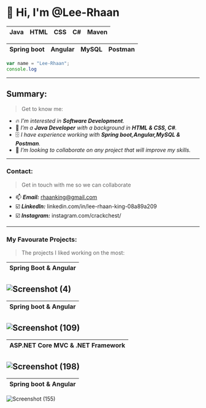 # 👋 Hi, I'm @Lee-Rhaan
|Java|HTML|CSS|C#|Maven|
|---|---|---|---|---|

|Spring boot|Angular|MySQL|Postman|
|---|---|---|---|

```javascript
var name = "Lee-Rhaan";
console.log

```
---
## Summary:
>Get to know me:
- 🔥 _I’m interested in **Software Development**._
- 🌱 _I’m a **Java Developer** with a background in **HTML & CSS, C#**._
- 🗄 _I have experience working with **Spring boot,Angular,MySQL & Postman**._
- 💞️ _I’m looking to collaborate on any project that will improve my skills._
---
### Contact:
>Get in touch with me so we can collaborate
- 📫 _**Email:**_ rhaanking@gmail.com
- ☑️ _**LinkedIn:**_ linkedin.com/in/lee-rhaan-king-08a89a209
- ☑️ _**Instagram:**_ instagram.com/crackchest/
---
### My Favourate Projects:
>The projects I liked working on the most:

|Spring Boot & Angular|
|---|

![Screenshot (4)](https://user-images.githubusercontent.com/81378094/136539344-5bc1d13a-4c52-477b-ace1-e143c0f341f4.png)
---

|Spring boot & Angular|
|---|

![Screenshot (109)](https://user-images.githubusercontent.com/81378094/118378001-fc8f3200-b5d0-11eb-9719-3816f2bc80a0.png)
---

|ASP.NET Core MVC & .NET Framework|
|---|

![Screenshot (198)](https://user-images.githubusercontent.com/81378094/127919308-a9de17c6-4cbf-4b96-b8d8-287fd66cb00b.png)
---

|Spring boot & Angular|
|---|

![Screenshot (155)](https://user-images.githubusercontent.com/81378094/123544672-a6c3b300-d754-11eb-83df-64af0e679a32.png)

<!---
Lee-Rhaan/Lee-Rhaan is a ✨ special ✨ repository because its `README.md` (this file) appears on your GitHub profile.
You can click the Preview link to take a look at your changes.
--->
